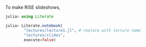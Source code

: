 To make RISE slideshows,

```julia
julia> using Literate

julia> Literate.notebook(
        "lectures/lecture1.jl", # replace with lecture name
        "lectures/slides",
        execute=false)
```